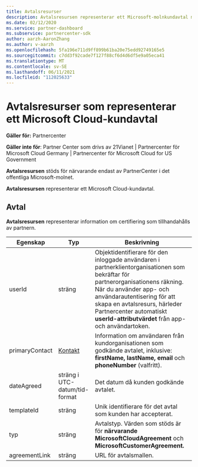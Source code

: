 ```yaml
---
title: Avtalsresurser
description: Avtalsresursen representerar ett Microsoft-molnkundavtal med information om certifiering som tillhandahålls av partnern.
ms.date: 02/12/2020
ms.service: partner-dashboard
ms.subservice: partnercenter-sdk
author: aarzh-AaronZhang
ms.author: v-aarzh
ms.openlocfilehash: 5fa196e711d9ff899b61ba20e75edd92749165e5
ms.sourcegitcommit: c7dd3f92cade7f127f88cf6d4d6df5e9a05eca41
ms.translationtype: MT
ms.contentlocale: sv-SE
ms.lasthandoff: 06/11/2021
ms.locfileid: "112025633"
---
```

# <a name="agreement-resources-representing-a-microsoft-cloud-customer-agreement"></a>Avtalsresurser som representerar ett Microsoft Cloud-kundavtal

**Gäller för:** Partnercenter

**Gäller inte för**: Partner Center som drivs av 21Vianet | Partnercenter för Microsoft Cloud Germany | Partnercenter för Microsoft Cloud for US Government

**Avtalsresursen** stöds för närvarande endast av PartnerCenter i det offentliga Microsoft-molnet.

**Avtalsresursen** representerar ett Microsoft Cloud-kundavtal.

## <a name="agreement"></a>Avtal

**Avtalsresursen** representerar information om certifiering som tillhandahålls av partnern.

| Egenskap       | Typ   | Beskrivning                                                                                               |
|----------------|--------|-----------------------------------------------------------------------------------------------------------|
| userId         | sträng                         | Objektidentifierare för den inloggade användaren i partnerklientorganisationen som bekräftar för partnerorganisationens räkning. När du använder app- och användarautentisering för att skapa en avtalsresurs, härleder Partnercenter automatiskt **userId-attributvärdet** från app- och användartoken.                                                                             |
| primaryContact | [Kontakt](./utility-resources.md#contact) | Information om användaren från kundorganisationen som godkände avtalet, inklusive:  **firstName,** **lastName,** **email** och **phoneNumber** (valfritt). |
| dateAgreed     | sträng i UTC-datum/tid-format | Det datum då kunden godkände avtalet.                                 |
| templateId     |sträng                          | Unik identifierare för det avtal som kunden har accepterat. |
| typ           |sträng                          | Avtalstyp. Värden som stöds är för **närvarande MicrosoftCloudAgreement** och **MicrosoftCustomerAgreement.**|
| agreementLink  | sträng                         | URL för avtalsmallen.                                                    |
